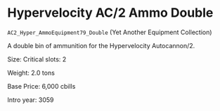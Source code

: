 # Hypervelocity AC/2 Ammo Double

`AC2_Hyper_AmmoEquipment79_Double` (Yet Another Equipment Collection)

A double bin of ammunition for the Hypervelocity Autocannon/2.

Size: Critical slots: 2

Weight: 2.0 tons

Base Price: 6,000 cbills

Intro year: 3059

